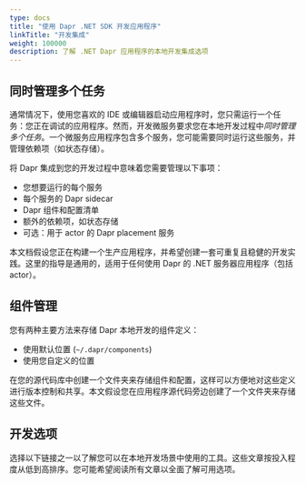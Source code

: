 ```yaml
---
type: docs
title: "使用 Dapr .NET SDK 开发应用程序"
linkTitle: "开发集成"
weight: 100000
description: 了解 .NET Dapr 应用程序的本地开发集成选项
---
```


## 同时管理多个任务

通常情况下，使用您喜欢的 IDE 或编辑器启动应用程序时，您只需运行一个任务：您正在调试的应用程序。然而，开发微服务要求您在本地开发过程中*同时管理多个任务*。一个微服务应用程序包含多个服务，您可能需要同时运行这些服务，并管理依赖项（如状态存储）。

将 Dapr 集成到您的开发过程中意味着您需要管理以下事项：

- 您想要运行的每个服务
- 每个服务的 Dapr sidecar
- Dapr 组件和配置清单
- 额外的依赖项，如状态存储
- 可选：用于 actor 的 Dapr placement 服务

本文档假设您正在构建一个生产应用程序，并希望创建一套可重复且稳健的开发实践。这里的指导是通用的，适用于任何使用 Dapr 的 .NET 服务器应用程序（包括 actor）。

## 组件管理

您有两种主要方法来存储 Dapr 本地开发的组件定义：

- 使用默认位置 (`~/.dapr/components`)
- 使用您自定义的位置

在您的源代码库中创建一个文件夹来存储组件和配置，这样可以方便地对这些定义进行版本控制和共享。本文假设您在应用程序源代码旁边创建了一个文件夹来存储这些文件。

## 开发选项

选择以下链接之一以了解您可以在本地开发场景中使用的工具。这些文章按投入程度从低到高排序。您可能希望阅读所有文章以全面了解可用选项。
